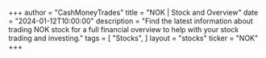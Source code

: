 +++
author = "CashMoneyTrades"
title = "NOK | Stock and Overview"
date = "2024-01-12T10:00:00"
description = "Find the latest information about trading NOK stock for a full financial overview to help with your stock trading and investing."
tags = [
   "Stocks",
]
layout = "stocks"
ticker = "NOK"
+++
